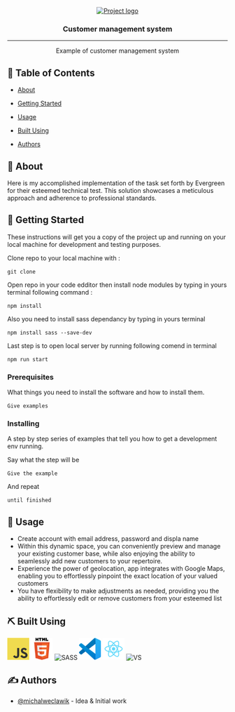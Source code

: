 <p align="center">
  <a href="" rel="noopener">
 <img width=200px height=200px src="https://i.imgur.com/6wj0hh6.jpg" alt="Project logo"></a>
</p>

<h3 align="center">Customer management system </h3>

<div align="center">

</div>

---

<p align="center"> Example of customer management system 
    <br> 
</p>

## 📝 Table of Contents

- [About](#about)
- [Getting Started](#getting_started)

- [Usage](#usage)
- [Built Using](#built_using)

- [Authors](#authors)

## 🧐 About <a name = "about"></a>

Here is my accomplished implementation of the task set forth by Evergreen for their esteemed technical test. This solution showcases a meticulous approach and adherence to professional standards.

## 🏁 Getting Started <a name = "getting_started"></a>

These instructions will get you a copy of the project up and running on your local machine for development and testing purposes.

Clone repo to your local machine with :

```
git clone
```

Open repo in your code edditor then install node modules by typing in yours terminal following command :

```
npm install
```

Also you need to install sass dependancy by typing in yours terminal

```
npm install sass --save-dev
```

Last step is to open local server by running following comend in terminal

```
npm run start
```

### Prerequisites

What things you need to install the software and how to install them.

```
Give examples
```

### Installing

A step by step series of examples that tell you how to get a development env running.

Say what the step will be

```
Give the example
```

And repeat

```
until finished
```

## 🎈 Usage <a name="usage"></a>

- Create account with email address, password and displa name
- Within this dynamic space, you can conveniently preview and manage your existing customer base, while also enjoying the ability to seamlessly add new customers to your repertoire.
- Experience the power of geolocation, app integrates with Google Maps, enabling you to effortlessly pinpoint the exact location of your valued customers
- You have flexibility to make adjustments as needed, providing you the ability to effortlessly edit or remove customers from your esteemed list

## ⛏️ Built Using <a name = "built_using"></a>

<div>

<img width=50px height=50px src="https://raw.githubusercontent.com/github/explore/80688e429a7d4ef2fca1e82350fe8e3517d3494d/topics/javascript/javascript.png" alt="JS">
<img width=50px height=50px src="https://raw.githubusercontent.com/github/explore/80688e429a7d4ef2fca1e82350fe8e3517d3494d/topics/html/html.png" alt="HTML">
<img width=50px height=50px src="https://user-images.githubusercontent.com/290451/76235994-04b94800-623d-11ea-9b5b-f7a1626ecb06.png" alt="SASS">
<img width=50px height=50px src="https://raw.githubusercontent.com/github/explore/80688e429a7d4ef2fca1e82350fe8e3517d3494d/topics/visual-studio-code/visual-studio-code.png" alt="VS">
<img width=50px height=50px src="https://raw.githubusercontent.com/github/explore/80688e429a7d4ef2fca1e82350fe8e3517d3494d/topics/react/react.png" alt="VS">
<img width=90px height=50px src="https://camo.githubusercontent.com/5f6c2174f6d40067afd1fac45e0393304e9e2506fcc87a6d132ab3d561ce3bb6/68747470733a2f2f692e6962622e636f2f364a4a31326d742f676f6f676c656d6170732d72656d6f766562672d707265766965772e706e67" alt="VS">
</div>

## ✍️ Authors <a name = "authors"></a>

- [@michalweclawik](https://github.com/michalweclawik) - Idea & Initial work
